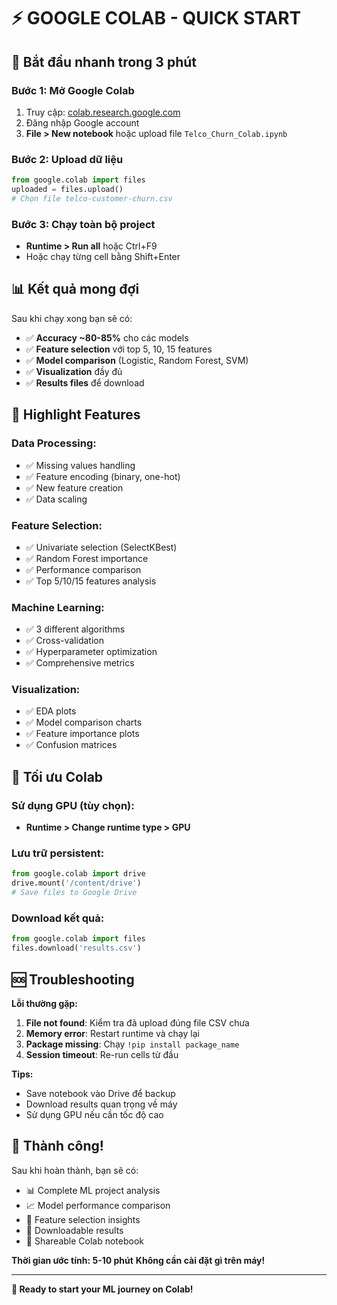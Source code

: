# ⚡ GOOGLE COLAB - QUICK START

## 🚀 Bắt đầu nhanh trong 3 phút

### Bước 1: Mở Google Colab
1. Truy cập: [colab.research.google.com](https://colab.research.google.com/)
2. Đăng nhập Google account
3. **File > New notebook** hoặc upload file `Telco_Churn_Colab.ipynb`

### Bước 2: Upload dữ liệu
```python
from google.colab import files
uploaded = files.upload()
# Chọn file telco-customer-churn.csv
```

### Bước 3: Chạy toàn bộ project
- **Runtime > Run all** hoặc Ctrl+F9
- Hoặc chạy từng cell bằng Shift+Enter

## 📊 Kết quả mong đợi

Sau khi chạy xong bạn sẽ có:
- ✅ **Accuracy ~80-85%** cho các models
- ✅ **Feature selection** với top 5, 10, 15 features
- ✅ **Model comparison** (Logistic, Random Forest, SVM)
- ✅ **Visualization** đầy đủ
- ✅ **Results files** để download

## 🎯 Highlight Features

### Data Processing:
- ✅ Missing values handling
- ✅ Feature encoding (binary, one-hot)
- ✅ New feature creation
- ✅ Data scaling

### Feature Selection:
- ✅ Univariate selection (SelectKBest)
- ✅ Random Forest importance
- ✅ Performance comparison
- ✅ Top 5/10/15 features analysis

### Machine Learning:
- ✅ 3 different algorithms
- ✅ Cross-validation
- ✅ Hyperparameter optimization
- ✅ Comprehensive metrics

### Visualization:
- ✅ EDA plots
- ✅ Model comparison charts
- ✅ Feature importance plots
- ✅ Confusion matrices

## 🔧 Tối ưu Colab

### Sử dụng GPU (tùy chọn):
- **Runtime > Change runtime type > GPU**

### Lưu trữ persistent:
```python
from google.colab import drive
drive.mount('/content/drive')
# Save files to Google Drive
```

### Download kết quả:
```python
from google.colab import files
files.download('results.csv')
```

## 🆘 Troubleshooting

**Lỗi thường gặp:**

1. **File not found**: Kiểm tra đã upload đúng file CSV chưa
2. **Memory error**: Restart runtime và chạy lại
3. **Package missing**: Chạy `!pip install package_name`
4. **Session timeout**: Re-run cells từ đầu

**Tips:**
- Save notebook vào Drive để backup
- Download results quan trọng về máy
- Sử dụng GPU nếu cần tốc độ cao

## 🎉 Thành công!

Sau khi hoàn thành, bạn sẽ có:
- 📊 Complete ML project analysis
- 📈 Model performance comparison  
- 🎯 Feature selection insights
- 💾 Downloadable results
- 📱 Shareable Colab notebook

**Thời gian ước tính: 5-10 phút**
**Không cần cài đặt gì trên máy!**

---

**🚀 Ready to start your ML journey on Colab!** 